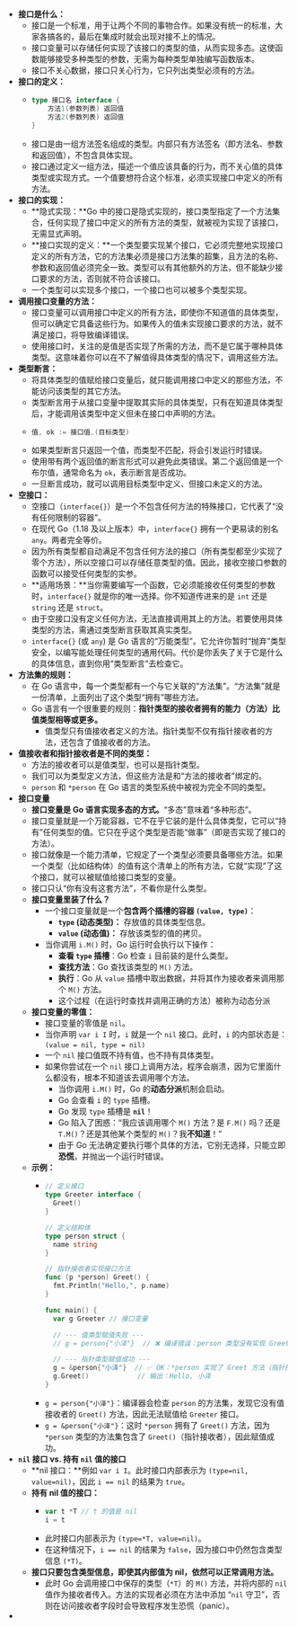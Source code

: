 - **接口是什么：**
	- 接口是一个标准，用于让两个不同的事物合作。如果没有统一的标准，大家各搞各的，最后在集成时就会出现对接不上的情况。
	- 接口变量可以存储任何实现了该接口的类型的值，从而实现多态。这使函数能够接受多种类型的参数，无需为每种类型单独编写函数版本。
	- 接口不关心数据，接口只关心行为，它只列出类型必须有的方法。
- **接口的定义：**
	- ```go
	  type 接口名 interface {
	      方法1(参数列表) 返回值
	      方法2(参数列表) 返回值
	  }
	  ```
	- 接口是由一组方法签名组成的类型。内部只有方法签名（即方法名、参数和返回值），不包含具体实现。
	- 接口通过定义一组方法，描述一个值应该具备的行为，而不关心值的具体类型或实现方式。一个值要想符合这个标准，必须实现接口中定义的所有方法。
- **接口的实现：**
	- **隐式实现：**Go 中的接口是隐式实现的，接口类型指定了一个方法集合，任何实现了接口中定义的所有方法的类型，就被视为实现了该接口，无需显式声明。
	- **接口实现的定义：**一个类型要实现某个接口，它必须完整地实现接口定义的所有方法，它的方法集必须是接口方法集的超集，且方法的名称、参数和返回值必须完全一致。类型可以有其他额外的方法，但不能缺少接口要求的方法，否则就不符合该接口。
	- 一个类型可以实现多个接口，一个接口也可以被多个类型实现。
- **调用接口变量的方法：**
	- 接口变量可以调用接口中定义的所有方法，即使你不知道值的具体类型，但可以确定它具备这些行为。如果传入的值未实现接口要求的方法，就不满足接口，将导致编译错误。
	- 使用接口时，关注的是值是否实现了所需的方法，而不是它属于哪种具体类型。这意味着你可以在不了解值得具体类型的情况下，调用这些方法。
- **类型断言：**
	- 将具体类型的值赋给接口变量后，就只能调用接口中定义的那些方法，不能访问该类型的其它方法。
	- 类型断言用于从接口变量中提取其实际的具体类型，只有在知道具体类型后，才能调用该类型中定义但未在接口中声明的方法。
	- ```go
	  值, ok := 接口值.(目标类型)
	  ```
	- 如果类型断言只返回一个值，而类型不匹配，将会引发运行时错误。
	- 使用带有两个返回值的断言形式可以避免此类错误。第二个返回值是一个布尔值，通常命名为 `ok`，表示断言是否成功。
	- 一旦断言成功，就可以调用目标类型中定义、但接口未定义的方法。
- **空接口：**
	- 空接口（`interface{}`）是一个不包含任何方法的特殊接口，它代表了“没有任何限制的容器”。
	- 在现代 Go（1.18 及以上版本）中，`interface{}` 拥有一个更易读的别名 `any`。两者完全等价。
	- 因为所有类型都自动满足不包含任何方法的接口（所有类型都至少实现了零个方法），所以空接口可以存储任意类型的值。因此，接收空接口参数的函数可以接受任何类型的实参。
	- **适用场景：**当你需要编写一个函数，它必须能接收任何类型的参数时，`interface{}` 就是你的唯一选择。你不知道传进来的是 `int` 还是 `string` 还是 `struct`。
	- 由于空接口没有定义任何方法，无法直接调用其上的方法。若要使用具体类型的方法，需通过类型断言获取其真实类型。
	- `interface{}` (或 `any`) 是 Go 语言的“万能类型”。它允许你暂时“抛弃”类型安全，以编写能处理任何类型的通用代码。代价是你丢失了关于它是什么的具体信息，直到你用“类型断言”去检查它。
- **方法集的规则：**
	- 在 Go 语言中，每一个类型都有一个与它关联的“方法集”。“方法集”就是一份清单，上面列出了这个类型“拥有”哪些方法。
	- Go 语言有一个很重要的规则：**指针类型的接收者拥有的能力（方法）比值类型相等或更多。**
		- 值类型只有值接收者定义的方法。指针类型不仅有指针接收者的方法，还包含了值接收者的方法。
- **值接收者和指针接收者是不同的类型：**
	- 方法的接收者可以是值类型，也可以是指针类型。
	- 我们可以为类型定义方法，但这些方法是和“方法的接收者”绑定的。
	- `person` 和 `*person` 在 Go 语言的类型系统中被视为完全不同的类型。
- **接口变量**
	- **接口变量是 Go 语言实现多态的方式。**“多态”意味着“多种形态”。
	- 接口变量就是一个万能容器，它不在乎它装的是什么具体类型，它可以“持有”任何类型的值。它只在乎这个类型是否能“做事”（即是否实现了接口的方法）。
	- 接口就像是一个能力清单，它规定了一个类型必须要具备哪些方法。如果一个类型（比如结构体）的值有这个清单上的所有方法，它就“实现”了这个接口，就可以被赋值给接口类型的变量。
	- 接口只认“你有没有这套方法”，不看你是什么类型。
	- **接口变量里装了什么？**
		- 一个接口变量就是一个**包含两个插槽的容器 `(value, type)`**：
			- **`type` (动态类型)：** 存放值的具体类型信息。
			- **`value` (动态值)：** 存放该类型的值的拷贝。
		- 当你调用 `i.M()` 时，Go 运行时会执行以下操作：
			- **查看 `type` 插槽**：Go 检查 `i` 目前装的是什么类型。
			- **查找方法**：Go 查找该类型的 `M()` 方法。
			- **执行**：Go 从 `value` 插槽中取出数据，并将其作为接收者来调用那个 `M()` 方法。
			- 这个过程（在运行时查找并调用正确的方法）被称为动态分派
	- **接口变量的零值：**
		- 接口变量的零值是 `nil`。
		- 当你声明 `var i I` 时，`i` 就是一个 `nil` 接口。此时，`i` 的内部状态是：`(value = nil, type = nil)`
		- 一个 `nil` 接口值既不持有值，也不持有具体类型。
		- 如果你尝试在一个 `nil` 接口上调用方法，程序会崩溃，因为它里面什么都没有，根本不知道该去调用哪个方法。
			- 当你调用 `i.M()` 时，Go 的**动态分派**机制会启动。
			- Go 会查看 `i` 的 `type` 插槽。
			- Go 发现 `type` 插槽是 **`nil`**！
			- Go 陷入了困惑：“我应该调用哪个 `M()` 方法？是 `F.M()` 吗？还是 `T.M()`？还是其他某个类型的 `M()`？我**不知道**！”
			- 由于 Go 无法确定要执行哪个具体的方法，它别无选择，只能立即**恐慌**，并抛出一个运行时错误。
	- **示例：**
		- ```go
		  // 定义接口
		  type Greeter interface {
		  	Greet()
		  }
		  
		  // 定义结构体
		  type person struct {
		  	name string
		  }
		  
		  // 指针接收者实现接口方法
		  func (p *person) Greet() {
		  	fmt.Println("Hello,", p.name)
		  }
		  
		  func main() {
		  	var g Greeter // 接口变量
		  
		  	// --- 值类型赋值失败 ---
		  	// g = person{"小泽"}  // ❌ 编译错误：person 类型没有实现 Greet 方法（它没有指针接收者）
		  
		  	// --- 指针类型赋值成功 ---
		  	g = &person{"小泽"}  // ✅ OK：*person 实现了 Greet 方法（指针接收者）
		  	g.Greet()            // 输出：Hello, 小泽
		  }
		  ```
		- `g = person{"小泽"}`：编译器会检查 `person` 的方法集，发现它没有值接收者的 `Greet()` 方法，因此无法赋值给 `Greeter` 接口。
		- `g = &person{"小泽"}`：这时 `*person` 拥有了 `Greet()` 方法，因为 `*person` 类型的方法集包含了 `Greet()`（指针接收者），因此赋值成功。
- **`nil` 接口 vs. 持有 `nil` 值的接口**
	- **nil 接口：**例如 `var i I`。此时接口内部表示为 `(type=nil, value=nil)`，因此 `i == nil` 的结果为 `true`。
	- **持有 nil 值的接口：**
		- ```go
		  var t *T // t 的值是 nil
		  i = t
		  ```
		- 此时接口内部表示为 `(type=*T, value=nil)`。
		- 在这种情况下，`i == nil` 的结果为 `false`，因为接口中仍然包含类型信息 `(*T)`。
	- **接口只要包含类型信息，即使其内部值为 nil，依然可以正常调用方法。**
		- 此时 Go 会调用接口中保存的类型（`*T`）的 `M()` 方法，并将内部的 `nil` 值作为接收者传入。方法的实现者必须在方法中添加 “`nil` 守卫”，否则在访问接收者字段时会导致程序发生恐慌（panic）。
-